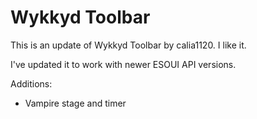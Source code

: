 # Wykkyd Toolbar

This is an update of Wykkyd Toolbar by calia1120. I like it.

I've updated it to work with newer ESOUI API versions.

Additions:
- Vampire stage and timer

